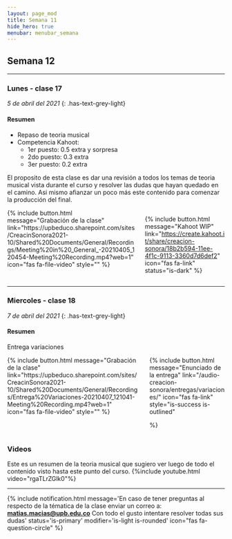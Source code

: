 ```yaml
---
layout: page_mod
title: Semana 11
hide_hero: true
menubar: menubar_semana
---
```


## Semana 12

---

### Lunes - clase 17

<!-- ignore-prettier-start -->

_5 de abril del 2021_
{: .has-text-grey-light}

<!-- ignore-prettier-end -->

#### Resumen

- Repaso de teoria musical
- Competencia Kahoot:
  - 1er puesto: 0.5 extra y sorpresa
  - 2do puesto: 0.3 extra
  - 3er puesto: 0.2 extra

El proposito de esta clase es dar una revisión a todos los temas de teoria musical vista durante el curso y resolver las dudas que hayan quedado en el camino. Asi mismo afianzar un poco más este contenido para comenzar la producción del final.

<div class='columns'>
    <div class='column'>
    {% include button.html
message="Grabación de la clase"
link="https://upbeduco.sharepoint.com/sites/CreacinSonora2021-10/Shared%20Documents/General/Recordings/Meeting%20in%20_General_-20210405_120454-Meeting%20Recording.mp4?web=1"
icon="fas fa-file-video"
style=""
%}
</div>
<div class='column'>

{% include button.html
  message="Kahoot WIP"
  link="https://create.kahoot.it/share/creacion-sonora/18b2b594-11ee-4f1c-9113-3360d7d6def2"
  icon="fas fa-link"
  status="is-dark"
%}

</div>
</div>

---

### Miercoles - clase 18

<!-- ignore-prettier-start -->

_7 de abril del 2021_
{: .has-text-grey-light}

<!-- ignore-prettier-end -->

#### Resumen

Entrega variaciones

<div class='columns'>
    <div class='column'>
    {% include button.html
message="Grabación de la clase"
link="https://upbeduco.sharepoint.com/sites/CreacinSonora2021-10/Shared%20Documents/General/Recordings/Entrega%20Variaciones-20210407_121041-Meeting%20Recording.mp4?web=1"
icon="fas fa-file-video"
style=""
%}
    </div>
    <div class='column'>
    {% include button.html
message="Enunciado de la entrega"
link="/audio-creacion-sonora/entregas/variaciones/"
icon="fas fa-link"
style="is-success is-outlined"

%}

</div>

</div>

### Videos

Este es un resumen de la teoria musical que sugiero ver luego de todo el contenido visto hasta este punto del curso.
{%include youtube.html video="rgaTLrZGlk0"%}

---

{% include notification.html
message='En caso de tener preguntas al respecto de la tématica de la clase enviar un correo a: **matias.macias@upb.edu.co**
Con todo el gusto intentare resolver todas sus dudas'
status='is-primary'
modifier='is-light is-rounded'
icon="fas fa-question-circle"
%}
